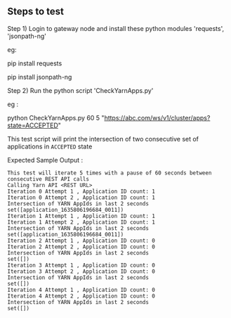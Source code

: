 Steps to test
----------------
Step 1) Login to gateway node and install these  python modules 'requests', 'jsonpath-ng'

eg:

pip install requests

pip install jsonpath-ng

Step 2) Run the python script 'CheckYarnApps.py'

eg :

python  CheckYarnApps.py 60 5 "https://abc.com/ws/v1/cluster/apps?state=ACCEPTED"

This test script will print the intersection of two consecutive set of applications in  `ACCEPTED` state 

Expected Sample Output :

```
This test will iterate 5 times with a pause of 60 seconds between consecutive REST API calls
Calling Yarn API <REST URL>
Iteration 0 Attempt 1 , Application ID count: 1
Iteration 0 Attempt 2 , Application ID count: 1
Intersection of YARN AppIds in last 2 seconds
set([application_1635806196684_0011])
Iteration 1 Attempt 1 , Application ID count: 1
Iteration 1 Attempt 2 , Application ID count: 1
Intersection of YARN AppIds in last 2 seconds
set([application_1635806196684_0011])
Iteration 2 Attempt 1 , Application ID count: 0
Iteration 2 Attempt 2 , Application ID count: 0
Intersection of YARN AppIds in last 2 seconds
set([])
Iteration 3 Attempt 1 , Application ID count: 0
Iteration 3 Attempt 2 , Application ID count: 0
Intersection of YARN AppIds in last 2 seconds
set([])
Iteration 4 Attempt 1 , Application ID count: 0
Iteration 4 Attempt 2 , Application ID count: 0
Intersection of YARN AppIds in last 2 seconds
set([])
```
